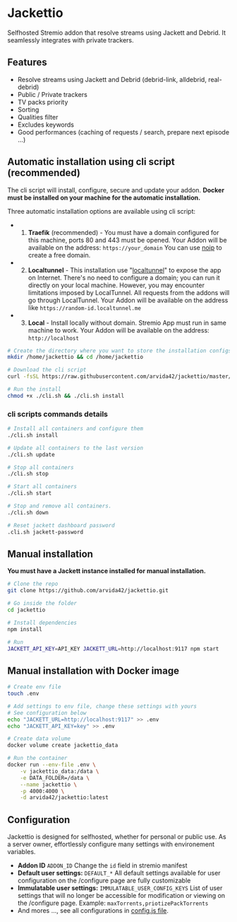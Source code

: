 # Jackettio

Selfhosted Stremio addon that resolve streams using Jackett and Debrid. It seamlessly integrates with private trackers.

## Features

- Resolve streams using Jackett and Debrid (debrid-link, alldebrid, real-debrid)
- Public / Private trackers
- TV packs priority
- Sorting
- Qualities filter
- Excludes keywords
- Good performances (caching of requests / search, prepare next episode ...)

## Automatic installation using cli script (recommended)

The cli script will install, configure, secure and update your addon. **Docker must be installed on your machine for the automatic installation.**

Three automatic installation options are available using cli script:

- 1) **Traefik** (recommended) - 
 You must have a domain configured for this machine, ports 80 and 443 must be opened.
 Your Addon will be available on the address: `https://your_domain`
 You can use [noip](https://www.noip.com) to create a free domain.

- 2) **Localtunnel** - 
 This installation use "[localtunnel](https://localtunnel.me/)" to expose the app on Internet.
 There's no need to configure a domain; you can run it directly on your local machine.
 However, you may encounter limitations imposed by LocalTunnel.
 All requests from the addons will go through LocalTunnel.
 Your Addon will be available on the address like `https://random-id.localtunnel.me`

- 3) **Local** - 
 Install locally without domain. Stremio App must run in same machine to work.
 Your Addon will be available on the address: `http://localhost`


```sh
# Create the directory where you want to store the installation configs
mkdir /home/jackettio && cd /home/jackettio

# Download the cli script
curl -fsSL https://raw.githubusercontent.com/arvida42/jackettio/master/cli.sh -o cli.sh

# Run the install
chmod +x ./cli.sh && ./cli.sh install
```


### cli scripts commands details
```sh
# Install all containers and configure them
./cli.sh install

# Update all containers to the last version
./cli.sh update

# Stop all containers
./cli.sh stop

# Start all containers
./cli.sh start

# Stop and remove all containers.
./cli.sh down

# Reset jackett dashboard password
.cli.sh jackett-password
```

## Manual installation

**You must have a Jackett instance installed for manual installation.**

```sh
# Clone the repo
git clone https://github.com/arvida42/jackettio.git

# Go inside the folder
cd jackettio

# Install dependencies
npm install

# Run
JACKETT_API_KEY=API_KEY JACKETT_URL=http://localhost:9117 npm start
```

## Manual installation with Docker image

```sh
# Create env file
touch .env

# Add settings to env file, change these settings with yours
# See configuration below
echo "JACKETT_URL=http://localhost:9117" >> .env
echo "JACKETT_API_KEY=key" >> .env

# Create data volume
docker volume create jackettio_data

# Run the container
docker run --env-file .env \
    -v jackettio_data:/data \
    -e DATA_FOLDER=/data \
    --name jackettio \
    -p 4000:4000 \
    -d arvida42/jackettio:latest
```

## Configuration

Jackettio is designed for selfhosted, whether for personal or public use. As a server owner, effortlessly configure many settings with environement variables.

- **Addon ID** `ADDON_ID` Change the `id` field in stremio manifest
- **Default user settings:** `DEFAULT_*` All default settings available for user configuration on the /configure page are fully customizable
- **Immulatable user settings:** `IMMULATABLE_USER_CONFIG_KEYS` List of user settings that will no longer be accessible for modification or viewing on the /configure page. Example: `maxTorrents,priotizePackTorrents`
- And mores ..., see all configurations in [config.js file](https://github.com/arvida42/jackettio/blob/master/src/lib/config.js).